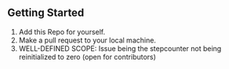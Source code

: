 ## Getting Started
1. Add this Repo for yourself.
2. Make a pull request to your local machine. 
3. WELL-DEFINED SCOPE: Issue being the stepcounter not being reinitialized to zero (open for contributors)
